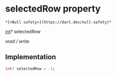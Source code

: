 


# selectedRow property




    *[<Null safety>](https://dart.dev/null-safety)*


[int](https://api.flutter.dev/flutter/dart-core/int-class.html)? selectedRow
  
_read / write_






## Implementation

```dart
int? selectedRow = -1;


```







